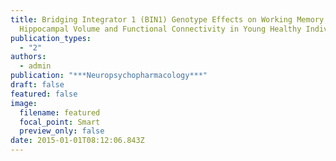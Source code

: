 ```yaml
---
title: Bridging Integrator 1 (BIN1) Genotype Effects on Working Memory,
  Hippocampal Volume and Functional Connectivity in Young Healthy Individuals.
publication_types:
  - "2"
authors:
  - admin
publication: "***Neuropsychopharmacology***"
draft: false
featured: false
image:
  filename: featured
  focal_point: Smart
  preview_only: false
date: 2015-01-01T08:12:06.843Z
---
```

